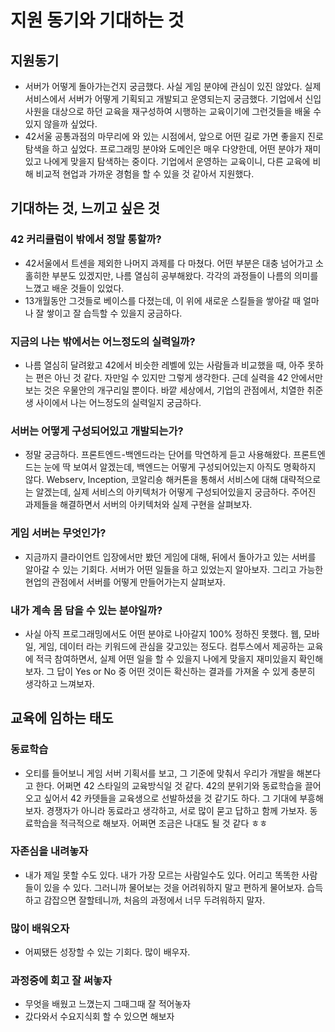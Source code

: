 # 지원 동기와 기대하는 것

## 지원동기
- 서버가 어떻게 돌아가는건지 궁금했다. 사실 게임 분야에 관심이 있진 않았다. 실제 서비스에서 서버가 어떻게 기획되고 개발되고 운영되는지 궁금했다. 기업에서 신입사원을 대상으로 하던 교육을 재구성하여 시행하는 교육이기에 그런것들을 배울 수 있지 않을까 싶었다.
- 42서울 공통과점의 마무리에 와 있는 시점에서, 앞으로 어떤 길로 가면 좋을지 진로 탐색을 하고 싶었다. 프로그래밍 분야와 도메인은 매우 다양한데, 어떤 분야가 재미있고 나에게 맞을지 탐색하는 중이다. 기업에서 운영하는 교육이니, 다른 교육에 비해 비교적 현업과 가까운 경험을 할 수 있을 것 같아서 지원했다.

## 기대하는 것, 느끼고 싶은 것
### 42 커리큘럼이 밖에서 정말 통할까?
- 42서울에서 트센을 제외한 나머지 과제를 다 마쳤다. 어떤 부분은 대충 넘어가고 소홀히한 부분도 있겠지만, 나름 열심히 공부해왔다. 각각의 과정들이 나름의 의미를 느꼈고 배운 것들이 있었다.
- 13개월동안 그것들로 베이스를 다졌는데, 이 위에 새로운 스킬들을 쌓아갈 때 얼마나 잘 쌓이고 잘 습득할 수 있을지 궁금하다.
### 지금의 나는 밖에서는 어느정도의 실력일까?
- 나름 열심히 달려왔고 42에서 비슷한 레벨에 있는 사람들과 비교했을 때, 아주 못하는 편은 아닌 것 같다. 자만일 수 있지만 그렇게 생각한다. 근데 실력을 42 안에서만 보는 것은 우물안의 개구리일 뿐이다. 바깥 세상에서, 기업의 관점에서, 치열한 취준생 사이에서 나는 어느정도의 실력일지 궁금하다.
### 서버는 어떻게 구성되어있고 개발되는가?
- 정말 궁금하다. 프론트엔드-백엔드라는 단어를 막연하게 듣고 사용해왔다. 프론트엔드는 눈에 딱 보여서 알겠는데, 백엔드는 어떻게 구성되어있는지 아직도 명확하지 않다. Webserv, Inception, 코알리숑 해커톤을 통해서 서비스에 대해 대략적으로는 알겠는데, 실제 서비스의 아키텍처가 어떻게 구성되어있을지 궁금하다. 주어진 과제들을 해결하면서 서버의 아키텍처와 실제 구현을 살펴보자.
### 게임 서버는 무엇인가?
- 지금까지 클라이언트 입장에서만 봤던 게임에 대해, 뒤에서 돌아가고 있는 서버를 알아갈 수 있는 기회다. 서버가 어떤 일들을 하고 있었는지 알아보자. 그리고 가능한 현업의 관점에서 서버를 어떻게 만들어가는지 살펴보자.
### 내가 계속 몸 담을 수 있는 분야일까?
- 사실 아직 프로그래밍에서도 어떤 분야로 나아갈지 100% 정하진 못했다. 웹, 모바일, 게임, 데이터 라는 키워드에 관심을 갖고있는 정도다. 컴투스에서 제공하는 교육에 적극 참여하면서, 실제 어떤 일을 할 수 있을지 나에게 맞을지 재미있을지 확인해보자. 그 답이 Yes or No 중 어떤 것이든 확신하는 결과를 가져올 수 있게 충분히 생각하고 느껴보자.

## 교육에 임하는 태도
### 동료학습
- 오티를 들어보니 게임 서버 기획서를 보고, 그 기준에 맞춰서 우리가 개발을 해본다고 한다. 어쩌면 42 스타일의 교육방식일 것 같다. 42의 분위기와 동료학습을 끌어오고 싶어서 42 카뎃들을 교육생으로 선발하셨을 것 같기도 하다. 그 기대에 부흥해보자. 경쟁자가 아니라 동료라고 생각하고, 서로 많이 묻고 답하고 함께 가보자. 동료학습을 적극적으로 해보자. 어쩌면 조금은 나대도 될 것 같다 ㅎㅎ
### 자존심을 내려놓자
- 내가 제일 못할 수도 있다. 내가 가장 모르는 사람일수도 있다. 어리고 똑똑한 사람들이 있을 수 있다. 그러니까 물어보는 것을 어려워하지 말고 편하게 물어보자. 습득하고 감잡으면 잘할테니까, 처음의 과정에서 너무 두려워하지 말자.
### 많이 배워오자
- 어찌됐든 성장할 수 있는 기회다. 많이 배우자.
### 과정중에 회고 잘 써놓자
- 무엇을 배웠고 느꼈는지 그때그때 잘 적어놓자
- 갔다와서 수요지식회 할 수 있으면 해보자